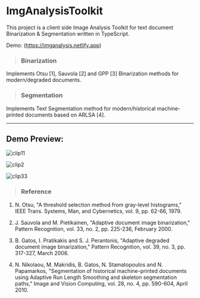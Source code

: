 # ImgAnalysisToolkit

This project is a client side Image Analysis Toolkit for text document Binarization & Segmentation written in TypeScript. 

Demo: (https://imganalysis.netlify.app)

> ### Binarization

Implements Otsu [1], Sauvola [2] and GPP [3] Binarization methods for modern/degraded documents.

> ### Segmentation

Implements Text Segmentation method for modern/historical machine-printed documents based on ARLSA [4]. 

___
## Demo Preview:
![clip11](https://user-images.githubusercontent.com/32598290/95339033-420db300-08bc-11eb-9237-a9d29d34597b.gif)

![clip2](https://user-images.githubusercontent.com/32598290/95340440-d75d7700-08bd-11eb-98e8-3c268c459f1a.gif)

![clip33](https://user-images.githubusercontent.com/32598290/95338193-5ac99900-08bb-11eb-99d8-84e1ca26afc9.gif)

> ### Reference

1. N. Otsu, "A threshold selection method from gray-level histograms," IEEE Trans. Systems, Man, and Cybernetics, vol. 9, pp. 62-66,           1979.

2. J. Sauvola and M. Pietikainen, "Adaptive document image binarization," Pattern Recognition, vol. 33, no. 2, pp. 225-236, February           2000.

3. B. Gatos, I. Pratikakis and S. J. Perantonis, "Adaptive degraded document image binarization," Pattern Recognition, vol. 39, no. 3,         pp. 317-327, March 2006.

4. N. Nikolaou, M. Makridis, B. Gatos, N. Stamatopoulos and N. Papamarkos, "Segmentation of historical machine-printed documents using         Adaptive Run Length Smoothing and skeleton segmentation paths," Image and Vision Computing, vol. 28, no. 4, pp. 590-604, April 2010.

